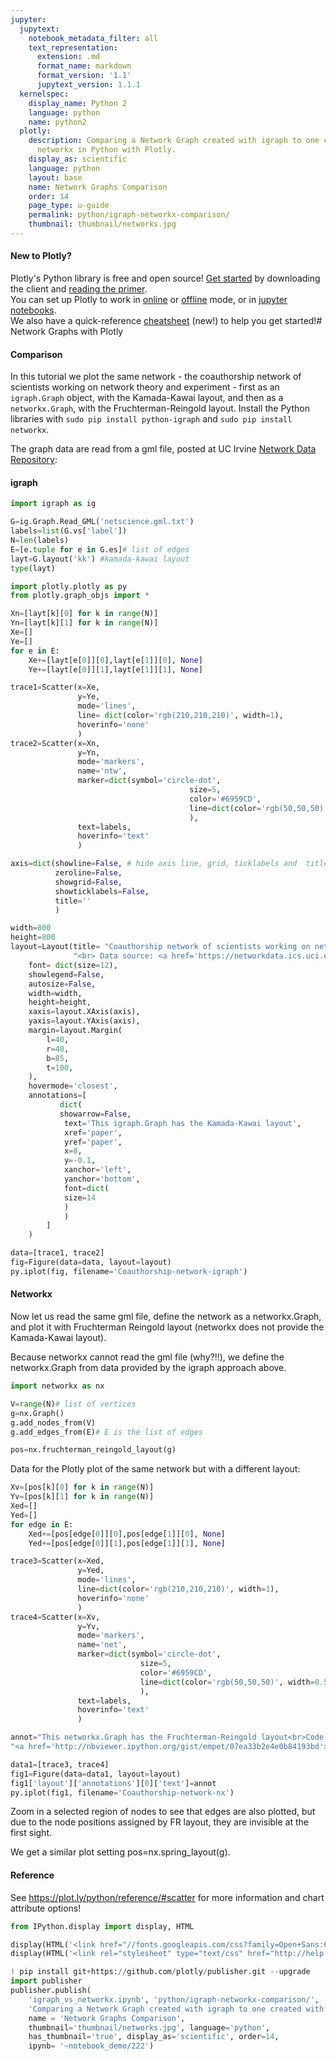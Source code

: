 ```yaml
---
jupyter:
  jupytext:
    notebook_metadata_filter: all
    text_representation:
      extension: .md
      format_name: markdown
      format_version: '1.1'
      jupytext_version: 1.1.1
  kernelspec:
    display_name: Python 2
    language: python
    name: python2
  plotly:
    description: Comparing a Network Graph created with igraph to one created with
      networkx in Python with Plotly.
    display_as: scientific
    language: python
    layout: base
    name: Network Graphs Comparison
    order: 14
    page_type: u-guide
    permalink: python/igraph-networkx-comparison/
    thumbnail: thumbnail/networks.jpg
---
```


#### New to Plotly?
Plotly's Python library is free and open source! [Get started](https://plot.ly/python/getting-started/) by downloading the client and [reading the primer](https://plot.ly/python/getting-started/).
<br>You can set up Plotly to work in [online](https://plot.ly/python/getting-started/#initialization-for-online-plotting) or [offline](https://plot.ly/python/getting-started/#initialization-for-offline-plotting) mode, or in [jupyter notebooks](https://plot.ly/python/getting-started/#start-plotting-online).
<br>We also have a quick-reference [cheatsheet](https://images.plot.ly/plotly-documentation/images/python_cheat_sheet.pdf) (new!) to help you get started!# Network Graphs with Plotly


#### Comparison
In this tutorial we plot the same network - the coauthorship network of scientists working on network theory and experiment - first as an `igraph.Graph` object, with the Kamada-Kawai layout, and then as a `networkx.Graph`, with the Fruchterman-Reingold layout. Install the Python libraries with `sudo pip install python-igraph` and `sudo pip install networkx`.

The graph data are read from a gml file, posted at UC Irvine [Network Data Repository](http://networkdata.ics.uci.edu/data/netscience/netscience.gml):


#### igraph

```python
import igraph as ig

G=ig.Graph.Read_GML('netscience.gml.txt')
labels=list(G.vs['label'])
N=len(labels)
E=[e.tuple for e in G.es]# list of edges
layt=G.layout('kk') #kamada-kawai layout
type(layt)
```

```python
import plotly.plotly as py
from plotly.graph_objs import *

Xn=[layt[k][0] for k in range(N)]
Yn=[layt[k][1] for k in range(N)]
Xe=[]
Ye=[]
for e in E:
    Xe+=[layt[e[0]][0],layt[e[1]][0], None]
    Ye+=[layt[e[0]][1],layt[e[1]][1], None]

trace1=Scatter(x=Xe,
               y=Ye,
               mode='lines',
               line= dict(color='rgb(210,210,210)', width=1),
               hoverinfo='none'
               )
trace2=Scatter(x=Xn,
               y=Yn,
               mode='markers',
               name='ntw',
               marker=dict(symbol='circle-dot',
                                        size=5,
                                        color='#6959CD',
                                        line=dict(color='rgb(50,50,50)', width=0.5)
                                        ),
               text=labels,
               hoverinfo='text'
               )

axis=dict(showline=False, # hide axis line, grid, ticklabels and  title
          zeroline=False,
          showgrid=False,
          showticklabels=False,
          title=''
          )

width=800
height=800
layout=Layout(title= "Coauthorship network of scientists working on network theory and experiment"+\
              "<br> Data source: <a href='https://networkdata.ics.uci.edu/data.php?id=11'> [1]</a>",
    font= dict(size=12),
    showlegend=False,
    autosize=False,
    width=width,
    height=height,
    xaxis=layout.XAxis(axis),
    yaxis=layout.YAxis(axis),
    margin=layout.Margin(
        l=40,
        r=40,
        b=85,
        t=100,
    ),
    hovermode='closest',
    annotations=[
           dict(
           showarrow=False,
            text='This igraph.Graph has the Kamada-Kawai layout',
            xref='paper',
            yref='paper',
            x=0,
            y=-0.1,
            xanchor='left',
            yanchor='bottom',
            font=dict(
            size=14
            )
            )
        ]
    )

data=[trace1, trace2]
fig=Figure(data=data, layout=layout)
py.iplot(fig, filename='Coauthorship-network-igraph')
```

#### Networkx
Now let us read the same gml file, define the network as a networkx.Graph, and plot it with Fruchterman Reingold layout (networkx does not provide the Kamada-Kawai layout).

Because networkx cannot read the gml file (why?!!), we define the networkx.Graph from data provided by the igraph approach above.

```python
import networkx as nx

V=range(N)# list of vertices
g=nx.Graph()
g.add_nodes_from(V)
g.add_edges_from(E)# E is the list of edges

pos=nx.fruchterman_reingold_layout(g)
```

Data for the Plotly plot of the same network but with a different layout:

```python
Xv=[pos[k][0] for k in range(N)]
Yv=[pos[k][1] for k in range(N)]
Xed=[]
Yed=[]
for edge in E:
    Xed+=[pos[edge[0]][0],pos[edge[1]][0], None]
    Yed+=[pos[edge[0]][1],pos[edge[1]][1], None]

trace3=Scatter(x=Xed,
               y=Yed,
               mode='lines',
               line=dict(color='rgb(210,210,210)', width=1),
               hoverinfo='none'
               )
trace4=Scatter(x=Xv,
               y=Yv,
               mode='markers',
               name='net',
               marker=dict(symbol='circle-dot',
                             size=5,
                             color='#6959CD',
                             line=dict(color='rgb(50,50,50)', width=0.5)
                             ),
               text=labels,
               hoverinfo='text'
               )

annot="This networkx.Graph has the Fruchterman-Reingold layout<br>Code:"+\
"<a href='http://nbviewer.ipython.org/gist/empet/07ea33b2e4e0b84193bd'> [2]</a>"

data1=[trace3, trace4]
fig1=Figure(data=data1, layout=layout)
fig1['layout']['annotations'][0]['text']=annot
py.iplot(fig1, filename='Coauthorship-network-nx')
```

Zoom in a selected region of nodes to see that edges are also plotted, but due to the node positions assigned by FR layout, they are invisible at the first sight.

We get a similar plot setting pos=nx.spring_layout(g).


#### Reference
See https://plot.ly/python/reference/#scatter for more information and chart attribute options!

```python
from IPython.display import display, HTML

display(HTML('<link href="//fonts.googleapis.com/css?family=Open+Sans:600,400,300,200|Inconsolata|Ubuntu+Mono:400,700" rel="stylesheet" type="text/css" />'))
display(HTML('<link rel="stylesheet" type="text/css" href="http://help.plot.ly/documentation/all_static/css/ipython-notebook-custom.css">'))

! pip install git+https://github.com/plotly/publisher.git --upgrade
import publisher
publisher.publish(
    'igraph_vs_networkx.ipynb', 'python/igraph-networkx-comparison/', 'Python Network Graphs Comparison | plotly',
    'Comparing a Network Graph created with igraph to one created with networkx in Python with Plotly. ',
    name = 'Network Graphs Comparison',
    thumbnail='thumbnail/networks.jpg', language='python',
    has_thumbnail='true', display_as='scientific', order=14,
    ipynb= '~notebook_demo/222')
```

```python

```
